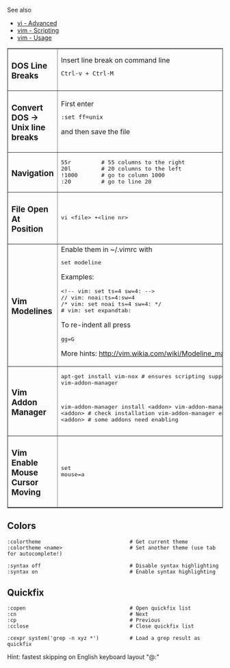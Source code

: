 See also

- [vi - Advanced](http://www.lagmonster.org/docs/vi2.html)
- [vim - Scripting](https://devhints.io/vimscript)
- [vim - Usage](https://devhints.io/vim)

<table border="1" cellpadding="6" cellspacing="0">
	<tbody>
		<tr>
			<td>
			<h3>DOS Line Breaks</h3>
			</td>
			<td>
Insert line break on command line

    Ctrl-v + Ctrl-M
</td>
		</tr>   
		<tr>
			<td>
			<h3>Convert DOS -> Unix line breaks</h3>
			</td>
			<td>
First enter 
				
	:set ff=unix
	
and then save the file
</td>
		</tr>
		<tr>
			<td>
			<h3>Navigation</h3>
			</td>
			<td>
			<pre>
55r         # 55 columns to the right
20l         # 20 columns to the left
!1000       # go to column 1000
:20         # go to line 20
</pre>
			</td>
		</tr>
		<tr>
			<td>
			<h3>File Open At Position</h3>
			</td>
			<td>
			<pre>
vi &lt;file&gt; +&lt;line nr&gt;</pre>
			</td>
		</tr>
		<tr>
			<td>
			<h3>Vim Modelines</h3>
			</td>
			<td>
			Enable them in ~/.vimrc with

<pre>set modeline</pre>

Examples:

<pre>&lt;!-- vim: set ts=4 sw=4: --&gt;
// vim: noai:ts=4:sw=4
/* vim: set noai ts=4 sw=4: */
# vim: set expandtab:</pre>

To re-indent all press

<pre>gg=G</pre>

More hints: <a href="http://vim.wikia.com/wiki/Modeline_magic">http://vim.wikia.com/wiki/Modeline_magic</a>
			</td>
		</tr>
		<tr>
			<td>
			<h3>Vim Addon Manager</h3>
			</td>
			<td>
			<pre>
apt-get install vim-nox               # ensures scripting support
apt-get install vim-addon-manager

vim-addon-manager install &lt;addon&gt;
vim-addon-manager show &lt;addon&gt;        # check installation
vim-addon-manager enable &lt;addon&gt;      # some addons need enabling
</pre>
			</td>
		</tr>
		<tr>
			<td>
			<h3>Vim Enable Mouse Cursor Moving</h3>
			</td>
			<td>
			<pre>set mouse=a</pre>
			</td>
		</tr>
	</tbody>
</table>

## Colors

    :colortheme                             # Get current theme
    :colortheme <name>                      # Set another theme (use tab for autocomplete!)
    
    :syntax off                             # Disable syntax highlighting
    :syntax on                              # Enable syntax highlighting

## Quickfix

    :copen                                  # Open quickfix list
    :cn                                     # Next
    :cp                                     # Previous
    :cclose                                 # Close quickfix list
        
    :cexpr system('grep -n xyz *')          # Load a grep result as quickfix

Hint: fastest skipping on English keyboard layout "@:"
